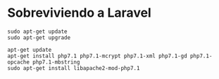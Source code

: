 # Sobreviviendo a Laravel

```
sudo apt-get update 
sudo apt-get upgrade

apt-get update
apt-get install php7.1 php7.1-mcrypt php7.1-xml php7.1-gd php7.1-opcache php7.1-mbstring
sudo apt-get install libapache2-mod-php7.1
```

